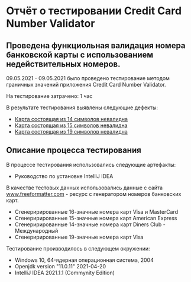 # Отчёт о тестировании Credit Card Number Validator

## Проведена функциольная валидация номера банковской карты с использованием недействительных номеров. 

09.05.2021 - 09.05.2021 было проведено тестирование методом граничных значений приложения Credit Card Number Validator.

На тестирование затрачено: 1 час

В результате тестирования выявлены следующие дефекты: 

* [Карта состоящая из 14 символов невалидна](71https://github.com/AnnaAksenova/Report3.1/issues/1#issue-8848503)
* [Карта состоящая из 15 символов невалидна](https://github.com/AnnaAksenova/Report3.1/issues/2#issue-884867903)
* [Карта состоящая из 19 символов невалидна](https://github.com/AnnaAksenova/Report3.1/issues/3#issue-884874961)

## Описание процесса тестирования

В процессе тестирования использовались следующие артефакты:

* Руководство по установке IntelliJ IDEA

В качестве тестовых данных использовались данные с сайта www.freeformatter.com - ресурс с генератором номеров банковских карт.
* Сгенерирированные 16-значные номера карт Visa и MasterCard
* Сгенерирированные 15-значные номера карт American Express
* Сгенерирированные 14-значные номера карт Diners Club - Международный
* Сгенерирированные 19-значные номера карт Visa

Тестирование производилось в следующем окружении:
* Windows 10, 64-ядерная операционная система, 2004
* Openjdk version "11.0.11" 2021-04-20
* IntelliJ IDEA 2021.1.1 (Commynity Edition)